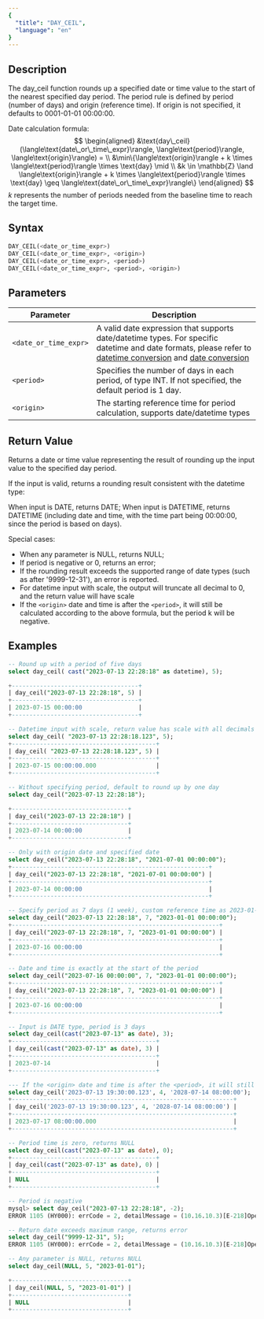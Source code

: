 ```yaml
---
{
  "title": "DAY_CEIL",
  "language": "en"
}
---
```


## Description


The day_ceil function rounds up a specified date or time value to the start of the nearest specified day period. The period rule is defined by period (number of days) and origin (reference time). If origin is not specified, it defaults to 0001-01-01 00:00:00.

Date calculation formula:
$$
\begin{aligned}
&\text{day\_ceil}(\langle\text{date\_or\_time\_expr}\rangle, \langle\text{period}\rangle, \langle\text{origin}\rangle) = \\
&\min\{\langle\text{origin}\rangle + k \times \langle\text{period}\rangle \times \text{day} \mid \\
&k \in \mathbb{Z} \land \langle\text{origin}\rangle + k \times \langle\text{period}\rangle \times \text{day} \geq \langle\text{date\_or\_time\_expr}\rangle\}
\end{aligned}
$$
$k$ represents the number of periods needed from the baseline time to reach the target time.

## Syntax

```sql
DAY_CEIL(<date_or_time_expr>)
DAY_CEIL(<date_or_time_expr>, <origin>)
DAY_CEIL(<date_or_time_expr>, <period>)
DAY_CEIL(<date_or_time_expr>, <period>, <origin>)
```

## Parameters

| Parameter | Description |
| -- | -- |
| `<date_or_time_expr>` | A valid date expression that supports date/datetime types. For specific datetime and date formats, please refer to [datetime conversion](../../../../../docs/sql-manual/basic-element/sql-data-types/conversion/datetime-conversion) and [date conversion](../../../../../docs/sql-manual/basic-element/sql-data-types/conversion/date-conversion) |
| `<period>` | Specifies the number of days in each period, of type INT. If not specified, the default period is 1 day. |
| `<origin>` | The starting reference time for period calculation, supports date/datetime types |

## Return Value

Returns a date or time value representing the result of rounding up the input value to the specified day period.

If the input is valid, returns a rounding result consistent with the datetime type:

When input is DATE, returns DATE;
When input is DATETIME, returns DATETIME (including date and time, with the time part being 00:00:00, since the period is based on days).

Special cases:

- When any parameter is NULL, returns NULL;
- If period is negative or 0, returns an error;
- If the rounding result exceeds the supported range of date types (such as after '9999-12-31'), an error is reported.
- For datetime input with scale, the output will truncate all decimal to 0, and the return value will have scale
- If the `<origin>` date and time is after the `<period>`, it will still be calculated according to the above formula, but the period k will be negative.

## Examples

```sql
-- Round up with a period of five days
select day_ceil( cast("2023-07-13 22:28:18" as datetime), 5);

+------------------------------------+
| day_ceil("2023-07-13 22:28:18", 5) |
+------------------------------------+
| 2023-07-15 00:00:00                |
+------------------------------------+

-- Datetime input with scale, return value has scale with all decimals as 0
select day_ceil( "2023-07-13 22:28:18.123", 5);
+-----------------------------------------+
| day_ceil( "2023-07-13 22:28:18.123", 5) |
+-----------------------------------------+
| 2023-07-15 00:00:00.000                 |
+-----------------------------------------+

-- Without specifying period, default to round up by one day
select day_ceil("2023-07-13 22:28:18");

+---------------------------------+
| day_ceil("2023-07-13 22:28:18") |
+---------------------------------+
| 2023-07-14 00:00:00             |
+---------------------------------+

-- Only with origin date and specified date
select day_ceil("2023-07-13 22:28:18", "2021-07-01 00:00:00");
+--------------------------------------------------------+
| day_ceil("2023-07-13 22:28:18", "2021-07-01 00:00:00") |
+--------------------------------------------------------+
| 2023-07-14 00:00:00                                    |
+--------------------------------------------------------+

-- Specify period as 7 days (1 week), custom reference time as 2023-01-01 00:00:00
select day_ceil("2023-07-13 22:28:18", 7, "2023-01-01 00:00:00");
+-----------------------------------------------------------+
| day_ceil("2023-07-13 22:28:18", 7, "2023-01-01 00:00:00") |
+-----------------------------------------------------------+
| 2023-07-16 00:00:00                                       |
+-----------------------------------------------------------+

-- Date and time is exactly at the start of the period
select day_ceil("2023-07-16 00:00:00", 7, "2023-01-01 00:00:00");
+-----------------------------------------------------------+
| day_ceil("2023-07-13 22:28:18", 7, "2023-01-01 00:00:00") |
+-----------------------------------------------------------+
| 2023-07-16 00:00:00                                       |
+-----------------------------------------------------------+

-- Input is DATE type, period is 3 days
select day_ceil(cast("2023-07-13" as date), 3);
+-----------------------------------------+
| day_ceil(cast("2023-07-13" as date), 3) |
+-----------------------------------------+
| 2023-07-14                              |
+-----------------------------------------+

--- If the <origin> date and time is after the <period>, it will still be calculated according to the above formula, but the period k will be negative.
select day_ceil('2023-07-13 19:30:00.123', 4, '2028-07-14 08:00:00');
+---------------------------------------------------------------+
| day_ceil('2023-07-13 19:30:00.123', 4, '2028-07-14 08:00:00') |
+---------------------------------------------------------------+
| 2023-07-17 08:00:00.000                                       |
+---------------------------------------------------------------+

-- Period time is zero, returns NULL
select day_ceil(cast("2023-07-13" as date), 0);
+-----------------------------------------+
| day_ceil(cast("2023-07-13" as date), 0) |
+-----------------------------------------+
| NULL                                    |
+-----------------------------------------+

-- Period is negative
mysql> select day_ceil("2023-07-13 22:28:18", -2);
ERROR 1105 (HY000): errCode = 2, detailMessage = (10.16.10.3)[E-218]Operation day_ceil of 2023-07-13 22:28:18, -2 out of range

-- Return date exceeds maximum range, returns error
select day_ceil("9999-12-31", 5);
ERROR 1105 (HY000): errCode = 2, detailMessage = (10.16.10.3)[E-218]Operation day_ceil of 9999-12-31 00:00:00, 5 out of range

-- Any parameter is NULL, returns NULL
select day_ceil(NULL, 5, "2023-01-01");

+---------------------------------+
| day_ceil(NULL, 5, "2023-01-01") |
+---------------------------------+
| NULL                            |
+---------------------------------+
```
